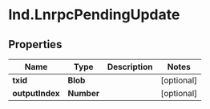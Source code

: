 # lnd.LnrpcPendingUpdate

## Properties

Name | Type | Description | Notes
------------ | ------------- | ------------- | -------------
**txid** | **Blob** |  | [optional] 
**outputIndex** | **Number** |  | [optional] 


